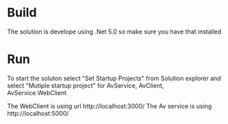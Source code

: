 # Build
The solution is develope using .Net 5.0 so make sure you have that installed

# Run
To start the soluton select "Set Startup Projects" from Solution explorer and select "Mutiple startup project" 
for AvService, AvClient, AvService.WebClient

The WebClient is using url http://localhost:3000/
The Av service is using  http://localhost:5000/

